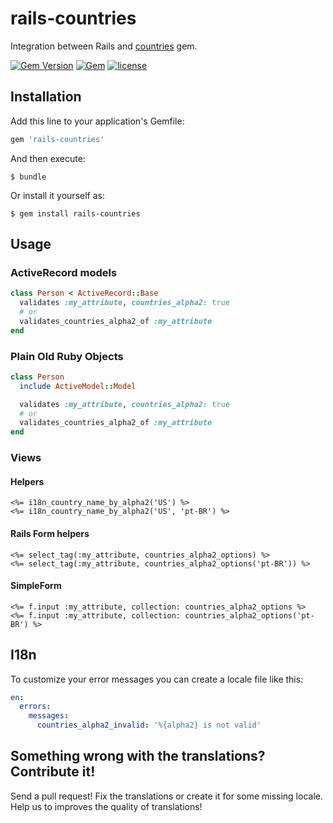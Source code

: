 # rails-countries

Integration between Rails and [countries](https://github.com/hexorx/countries) gem.

[![Gem Version](https://badge.fury.io/rb/validates-countries.svg)](https://badge.fury.io/rb/validates-countries)
[![Gem](https://img.shields.io/gem/dt/validates-countries.svg)]()
[![license](https://img.shields.io/github/license/pedrofurtado/validates-countries.svg)]()

## Installation

Add this line to your application's Gemfile:

```ruby
gem 'rails-countries'
```

And then execute:

    $ bundle

Or install it yourself as:

    $ gem install rails-countries

## Usage

### ActiveRecord models
```ruby
class Person < ActiveRecord::Base
  validates :my_attribute, countries_alpha2: true
  # or
  validates_countries_alpha2_of :my_attribute
end
```

### Plain Old Ruby Objects
```ruby
class Person
  include ActiveModel::Model

  validates :my_attribute, countries_alpha2: true
  # or
  validates_countries_alpha2_of :my_attribute
end
```

### Views

#### Helpers
```erb
<%= i18n_country_name_by_alpha2('US') %>
<%= i18n_country_name_by_alpha2('US', 'pt-BR') %>
```

#### Rails Form helpers
```erb
<%= select_tag(:my_attribute, countries_alpha2_options) %>
<%= select_tag(:my_attribute, countries_alpha2_options('pt-BR')) %>
```

#### SimpleForm
```erb
<%= f.input :my_attribute, collection: countries_alpha2_options %>
<%= f.input :my_attribute, collection: countries_alpha2_options('pt-BR') %>
```

## I18n

To customize your error messages you can create a locale file like this:

```yaml
en:
  errors:
    messages:
      countries_alpha2_invalid: '%{alpha2} is not valid'
```

## Something wrong with the translations? Contribute it!

Send a pull request! Fix the translations or create it for some missing locale. Help us to improves the quality of translations!
